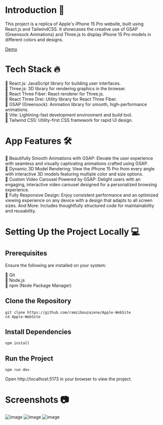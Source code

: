 # Introduction 📝
This project is a replica of Apple's iPhone 15 Pro website, built using React.js and TailwindCSS. It showcases the creative use of GSAP (Greensock Animations) and Three.js to display iPhone 15 Pro models in different colors and designs.

<a href="https://apple-15-web-site.vercel.app/" target="_blank" >Demo</a>

# Tech Stack 🔥
📌 React.js: JavaScript library for building user interfaces. <br/>
📌 Three.js: 3D library for rendering graphics in the browser. <br/>
📌 React Three Fiber: React renderer for Three.js. <br/>
📌 React Three Drei: Utility library for React Three Fiber. <br/>
📌 GSAP (Greensock): Animation library for smooth, high-performance animations. <br/>
📌 Vite: Lightning-fast development environment and build tool. <br/>
📌 Tailwind CSS: Utility-first CSS framework for rapid UI design. <br/>

# App Features 🛠️
🚀 Beautifully Smooth Animations with GSAP: Elevate the user experience with seamless and visually captivating animations crafted using GSAP. <br/>
🚀 Dynamic 3D Model Rendering: View the iPhone 15 Pro from every angle with interactive 3D models featuring multiple color and size options. <br/>
🚀 Custom Video Carousel Powered by GSAP: Delight users with an engaging, interactive video carousel designed for a personalized browsing experience. <br/>
🚀 Fully Responsive Design: Enjoy consistent performance and an optimized viewing experience on any device with a design that adapts to all screen sizes.
And More: Includes thoughtfully structured code for maintainability and reusability.<br/>

# Setting Up the Project Locally 💻

## Prerequisites
Ensure the following are installed on your system:

📌 Git <br/>
📌 Node.js <br/>
📌 npm (Node Package Manager) <br/>

## Clone the Repository
```
git clone https://github.com/ramzibouzaiene/Apple-WebSite
cd Apple-WebSite
````

## Install Dependencies
````
npm install
````  

## Run the Project
````
npm run dev
````

Open http://localhost:5173 in your browser to view the project.

# Screenshots 📷
![image](https://github.com/user-attachments/assets/05c949e2-0a48-4f31-8dde-c203a8e4d30c)
![image](https://github.com/user-attachments/assets/4f3d6afd-d2c9-4f0d-9fbf-8fc06acbcf33)
![image](https://github.com/user-attachments/assets/a9bbe43e-fa20-47c8-ba2e-554d1590390e)

